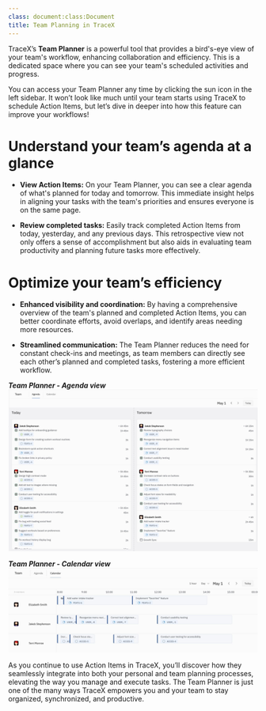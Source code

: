 ```yaml
---
class: document:class:Document
title: Team Planning in TraceX
---
```

TraceX’s **Team Planner** is a powerful tool that provides a bird's-eye view of your team's workflow, enhancing collaboration and efficiency. This is a dedicated space where you can see your team's scheduled activities and progress. 

You can access your Team Planner any time by clicking the sun icon in the left sidebar. It won’t look like much until your team starts using TraceX to schedule Action Items, but let’s dive in deeper into how this feature can improve your workflows!

# **Understand your team’s agenda at a glance**

- **View Action Items:** On your Team Planner, you can see a clear agenda of what's planned for today and tomorrow. This immediate insight helps in aligning your tasks with the team's priorities and ensures everyone is on the same page.

- **Review completed tasks:** Easily track completed Action Items from today, yesterday, and any previous days. This retrospective view not only offers a sense of accomplishment but also aids in evaluating team productivity and planning future tasks more effectively.

# **Optimize your team’s efficiency**

- **Enhanced visibility and coordination:** By having a comprehensive overview of the team's planned and completed Action Items, you can better coordinate efforts, avoid overlaps, and identify areas needing more resources.

- **Streamlined communication:** The Team Planner reduces the need for constant check-ins and meetings, as team members can directly see each other’s planned and completed tasks, fostering a more efficient workflow.


***Team Planner - Agenda view***
![](../assets/images/team-agenda.jpeg)

***Team Planner - Calendar view***
![](../assets/images/team-calendar.jpeg)

As you continue to use Action Items in TraceX, you’ll discover how they seamlessly integrate into both your personal and team planning processes, elevating the way you manage and execute tasks. The Team Planner is just one of the many ways TraceX empowers you and your team to stay organized, synchronized, and productive.
